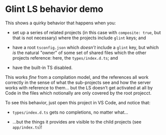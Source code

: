 # Glint LS behavior demo

This shows a quirky behavior that happens when you:

- set up a series of related projects (in this case with `composite: true`, but that is not necessary) where the projects include `glint` keys; and

- have a root `tsconfig.json` which *doesn’t* include a `glint` key, but which *is* the natural "owner" of some set of shared files which the other projects reference: here, the `types/index.d.ts`; and

- have the built-in TS disabled.

This works *fine* from a compilation model, and the references all work correctly in the sense of what the sub-projects see and how the server works with reference to them… but the LS doesn’t get activated at all by Code in the files which notionally are only covered by the root projecct.

To see this behavior, just open this project in VS Code, and notice that:

- `types/index.d.ts` gets no completions, no matter what…

- …but the things it provides are visible to the child projects (see `app/index.ts`)!
